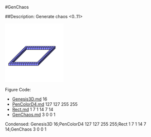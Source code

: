 #GenChaos

##Description: Generate chaos <0..11> <x> <y> <z>

![](GenChaos.png)

Figure Code:
- [Genesis3D.md](Genesis3D) 16
- [PenColorD4.md](PenColorD4) 127 127 255 255
- [Rect.md](Rect) 1 7 1 14 7 14
- [GenChaos.md](GenChaos) 3 0 0 1

Condensed: Genesis3D 16;PenColorD4 127 127 255 255;Rect 1 7 1 14 7 14;GenChaos 3 0 0 1


